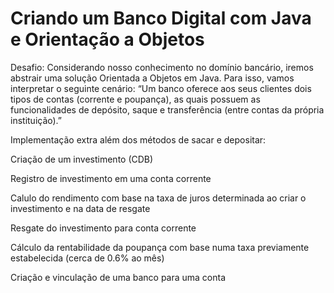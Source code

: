 # Criando um Banco Digital com Java e Orientação a Objetos

Desafio: Considerando nosso conhecimento no domínio bancário, iremos abstrair uma solução Orientada a Objetos em Java. Para isso, vamos interpretar o seguinte cenário: “Um banco oferece aos seus clientes dois tipos de contas (corrente e poupança), as quais possuem as funcionalidades de depósito, saque e transferência (entre contas da própria instituição).”

Implementação extra além dos métodos de sacar e depositar:

Criação de um investimento (CDB)

Registro de investimento em uma conta corrente

Calulo do rendimento com base na taxa de juros determinada ao criar o investimento e na data de resgate

Resgate do investimento para conta corrente

Cálculo da rentabilidade da poupança com base numa taxa previamente estabelecida (cerca de 0.6% ao mês)

Criação e vinculação de uma banco para uma conta
